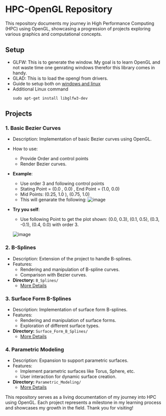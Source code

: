 # HPC-OpenGL Repository

This repository documents my journey in High Performance Computing (HPC) using OpenGL, showcasing a progression of projects exploring various graphics and computational concepts.
## Setup
- GLFW:  This is to generate the window. My goal is to learn OpenGL and not waste time one genrating windows therefor this library comes in handy.
- GLAD: This is to load the opengl from drivers.
- Guide to setup both on [windows and linux]((https://www.youtube.com/watch?v=4m9RHfdUU_M&list=PLn3eTxaOtL2PHxN8EHf-ktAcN-sGETKfw&index=7))
- Additional Linux command
  ```
  sudo apt-get install libglfw3-dev
  ```
## Projects

### 1. Basic Bezier Curves

- Description: Implementation of basic Bezier curves using OpenGL.
- How to use:
  - Provide Order and control points
  - Render Bezier curves.
- **Example**:
    - Use order 3 and following control points
    - Stating Point = (0.0 , 0.0) , End Point = (1.0, 0.0)
    - Mid Points: (0.25, 1.0 ), (0.75, 1.0) 
    - This will genarate the following:
      ![image](https://github.com/Talhamuhammadali/HPC-OpenGL/assets/46277852/0265da52-f0c6-4648-ad42-12b9e9ed4b1b)

- **Try you self**:
    - Use following Point to get the plot shown: (0.0, 0.3), (0.1, 0.5), (0.3, -0.1), (0.4, 0.0) with order 3.
      
     ![image](https://github.com/Talhamuhammadali/HPC-OpenGL/assets/46277852/edcec322-7bf4-4742-8845-6957bca1cf87)

    
### 2. B-Splines

- Description: Extension of the project to handle B-splines.
- Features:
  - Rendering and manipulation of B-spline curves.
  - Comparison with Bezier curves.
- **Directory:** `B_Splines/`
  - [More Details](./B_Splines/README.md)

### 3. Surface Form B-Splines

- Description: Implementation of surface form B-splines.
- Features:
  - Rendering and manipulation of surface forms.
  - Exploration of different surface types.
- **Directory:** `Surface_Form_B_Splines/`
  - [More Details](./Surface_Form_B_Splines/README.md)

### 4. Parametric Modeling

- Description: Expansion to support parametric surfaces.
- Features:
  - Implement parametric surfaces like Torus, Sphere, etc.
  - User interaction for dynamic surface creation.
- **Directory:** `Parametric_Modeling/`
  - [More Details](./Parametric_Modeling/README.md)

This repository serves as a living documentation of my journey into HPC using OpenGL. Each project represents a milestone in my learning process and showcases my growth in the field. Thank you for visiting!

